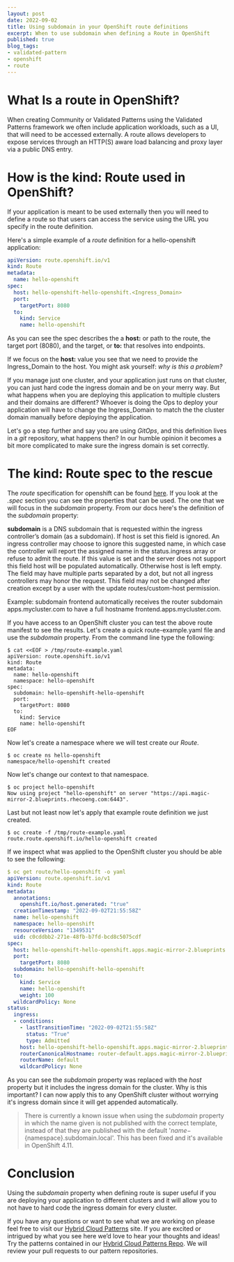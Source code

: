 ```yaml
---
layout: post
date: 2022-09-02
title: Using subdomain in your OpenShift route definitions
excerpt: When to use subdomain when defining a Route in OpenShift
published: true
blog_tags:
- validated-pattern
- openshift
- route
---
```


# What Is a route in OpenShift?

When creating Community or Validated Patterns using the Validated Patterns framework we often include application workloads, such as a UI, that will need to be accessed externally. A route allows developers to expose services through an HTTP(S) aware load balancing and proxy layer via a public DNS entry.

# How is the kind: Route used in OpenShift?

If your application is meant to be used externally then you will need to define a route so that users can access the service using the URL you specify in the route definition.

Here's a simple example of a *route* definition for a hello-openshift application:

```yaml
apiVersion: route.openshift.io/v1
kind: Route
metadata:
  name: hello-openshift
spec:
  host: hello-openshift-hello-openshift.<Ingress_Domain> 
  port:
    targetPort: 8080
  to:
    kind: Service
    name: hello-openshift
```

As you can see the spec describes the a **host:**  or path to the route, the target port (8080), and the target, or **to:** that resolves into endpoints.

If we focus on the **host:** value you see that we need to provide the Ingress_Domain to the host. You might ask yourself: *why is this a problem?*

If you manage just one cluster, and your application just runs on that cluster, you can just hard code the ingress domain and be on your merry way.  But what happens when you are deploying this application to multiple clusters and their domains are different?  Whoever is doing the Ops to deploy your application will have to change the Ingress_Domain to match the the cluster domain manually before deploying the application.

Let's go a step further and say you are using *GitOps*, and this definition lives in a *git* repository, what happens then? In our humble opinion it becomes a bit more complicated to make sure the ingress domain is set correctly.

# The kind: Route spec to the rescue

The *route* specification for openshift can be found [here](https://docs.openshift.com/container-platform/4.11/rest_api/network_apis/route-route-openshift-io-v1.html#spec). If you look at the *.spec* section you can see the properties that can be used. The one that we will focus in the *subdomain* property. From our docs here's the definition of the *subdomain* property:

<p><b>subdomain</b> is a DNS subdomain that is requested
within the ingress controller’s domain (as a subdomain).
If host is set this field is ignored. An ingress controller
may choose to ignore this suggested name, in which case the
controller will report the assigned name in the status.ingress
array or refuse to admit the route. If this value is set and
the server does not support this field host will be populated
automatically. Otherwise host is left empty. The field may
have multiple parts separated by a dot, but not all ingress
controllers may honor the request. This field may not be
changed after creation except by a user with the update
routes/custom-host permission.</p>

<p>
Example: subdomain frontend automatically receives the
router subdomain apps.mycluster.com to have a full hostname
frontend.apps.mycluster.com.</p>

If you have access to an OpenShift cluster you can test the above route manifest to see the results.  Let's create a quick route-example.yaml file and use the *subdomain* property.
From the command line type the following:

```console
$ cat <<EOF > /tmp/route-example.yaml
apiVersion: route.openshift.io/v1
kind: Route
metadata:
  name: hello-openshift
  namespace: hello-openshift
spec:
  subdomain: hello-openshift-hello-openshift 
  port:
    targetPort: 8080
  to:
    kind: Service
    name: hello-openshift
EOF
```

Now let's create a namespace where we will test create our *Route*.

```console
$ oc create ns hello-openshift
namespace/hello-openshift created
```

Now let's change our context to that namespace.

```console
$ oc project hello-openshift
Now using project "hello-openshift" on server "https://api.magic-mirror-2.blueprints.rhecoeng.com:6443".
```

Last but not least now let's apply that example route definition we just created.

```console
$ oc create -f /tmp/route-example.yaml 
route.route.openshift.io/hello-openshift created
```

If we inspect what was applied to the OpenShift cluster you should be able to see the following:

```yaml
$ oc get route/hello-openshift -o yaml
apiVersion: route.openshift.io/v1
kind: Route
metadata:
  annotations:
    openshift.io/host.generated: "true"
  creationTimestamp: "2022-09-02T21:55:58Z"
  name: hello-openshift
  namespace: hello-openshift
  resourceVersion: "1349531"
  uid: c0cddbb2-271e-48fb-b7fd-bcd8c5075cdf
spec:
  host: hello-openshift-hello-openshift.apps.magic-mirror-2.blueprints.rhecoeng.com
  port:
    targetPort: 8080
  subdomain: hello-openshift-hello-openshift
  to:
    kind: Service
    name: hello-openshift
    weight: 100
  wildcardPolicy: None
status:
  ingress:
  - conditions:
    - lastTransitionTime: "2022-09-02T21:55:58Z"
      status: "True"
      type: Admitted
    host: hello-openshift-hello-openshift.apps.magic-mirror-2.blueprints.rhecoeng.com
    routerCanonicalHostname: router-default.apps.magic-mirror-2.blueprints.rhecoeng.com
    routerName: default
    wildcardPolicy: None
```

As you can see the *subdomain* property was replaced with the *host* property but it includes the ingress domain for the cluster. Why is this important? I can now apply this to any OpenShift cluster without worrying it's ingress domain since it will get appended automatically.
> There is currently a known issue when using the *subdomain* property in which the name given is not published with the correct template, instead of that they are published with the default '${name}-${namespace}.subdomain.local'. This has been fixed and it's available in OpenShift 4.11.

# Conclusion

Using the *subdomain* property when defining route is super useful if you are deploying your application to different clusters and it will allow you to not have to hard code the ingress domain for every cluster.

If you have any questions or want to see what we are working on please feel free to visit our [Hybrid Cloud Patterns](https://hybrid-cloud-patterns.io/) site. If you are excited or intrigued by what you see here we’d love to hear your thoughts and ideas! Try the patterns contained in our [Hybrid Cloud Patterns Repo](https://github.com/hybrid-cloud-patterns). We will review your pull requests to our pattern repositories.
